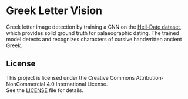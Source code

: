 # Greek Letter Vision
Greek letter image detection by training a CNN on the [Hell-Date dataset](https://zenodo.org/records/15083590), which provides solid ground truth for palaeographic dating. The trained model detects and recognizes characters of cursive handwritten ancient Greek.

## License

This project is licensed under the Creative Commons Attribution-NonCommercial 4.0 International License.  
See the [LICENSE](./LICENSE) file for details.
